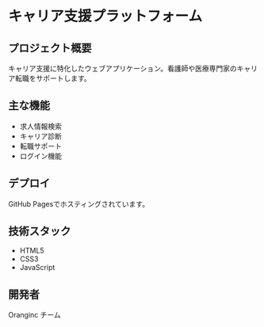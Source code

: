 # キャリア支援プラットフォーム

## プロジェクト概要
キャリア支援に特化したウェブアプリケーション。看護師や医療専門家のキャリア転職をサポートします。

## 主な機能
- 求人情報検索
- キャリア診断
- 転職サポート
- ログイン機能

## デプロイ
GitHub Pagesでホスティングされています。

## 技術スタック
- HTML5
- CSS3
- JavaScript

## 開発者
Oranginc チーム
